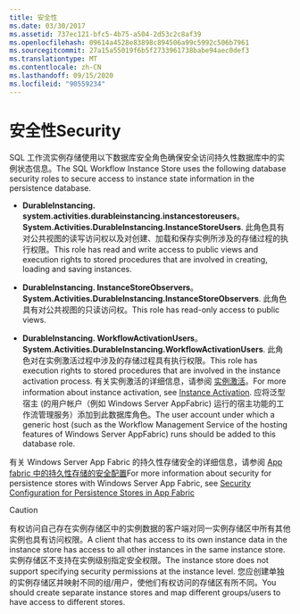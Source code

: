 ```yaml
---
title: 安全性
ms.date: 03/30/2017
ms.assetid: 737ec121-bfc5-4b75-a504-2d53c2c8af39
ms.openlocfilehash: 09614a4528e83898c894506a99c5992c506b7961
ms.sourcegitcommit: 27a15a55019f6b5f2733961738babe94aec0def3
ms.translationtype: MT
ms.contentlocale: zh-CN
ms.lasthandoff: 09/15/2020
ms.locfileid: "90559234"
---
```

# <a name="security"></a><span data-ttu-id="b8180-102">安全性</span><span class="sxs-lookup"><span data-stu-id="b8180-102">Security</span></span>
<span data-ttu-id="b8180-103">SQL 工作流实例存储使用以下数据库安全角色确保安全访问持久性数据库中的实例状态信息。</span><span class="sxs-lookup"><span data-stu-id="b8180-103">The SQL Workflow Instance Store uses the following database security roles to secure access to instance state information in the persistence database.</span></span>  
  
- <span data-ttu-id="b8180-104">**DurableInstancing. system.activities.durableinstancing.instancestoreusers**。</span><span class="sxs-lookup"><span data-stu-id="b8180-104">**System.Activities.DurableInstancing.InstanceStoreUsers**.</span></span> <span data-ttu-id="b8180-105">此角色具有对公共视图的读写访问权以及对创建、加载和保存实例所涉及的存储过程的执行权限。</span><span class="sxs-lookup"><span data-stu-id="b8180-105">This role has read and write access to public views and execution rights to stored procedures that are involved in creating, loading and saving instances.</span></span>  
  
- <span data-ttu-id="b8180-106">**DurableInstancing. InstanceStoreObservers**。</span><span class="sxs-lookup"><span data-stu-id="b8180-106">**System.Activities.DurableInstancing.InstanceStoreObservers**.</span></span> <span data-ttu-id="b8180-107">此角色具有对公共视图的只读访问权。</span><span class="sxs-lookup"><span data-stu-id="b8180-107">This role has read-only access to public views.</span></span>  
  
- <span data-ttu-id="b8180-108">**DurableInstancing. WorkflowActivationUsers**。</span><span class="sxs-lookup"><span data-stu-id="b8180-108">**System.Activities.DurableInstancing.WorkflowActivationUsers**.</span></span> <span data-ttu-id="b8180-109">此角色对在实例激活过程中涉及的存储过程具有执行权限。</span><span class="sxs-lookup"><span data-stu-id="b8180-109">This role has execution rights to stored procedures that are involved in the instance activation process.</span></span> <span data-ttu-id="b8180-110">有关实例激活的详细信息，请参阅 [实例激活](instance-activation.md)。</span><span class="sxs-lookup"><span data-stu-id="b8180-110">For more information about instance activation, see [Instance Activation](instance-activation.md).</span></span> <span data-ttu-id="b8180-111">应将泛型宿主 (的用户帐户（例如 Windows Server AppFabric) 运行的宿主功能的工作流管理服务）添加到此数据库角色。</span><span class="sxs-lookup"><span data-stu-id="b8180-111">The user account under which a generic host (such as the Workflow Management Service of the hosting features of Windows Server AppFabric) runs should be added to this database role.</span></span>  
  
 <span data-ttu-id="b8180-112">有关 Windows Server App Fabric 的持久性存储安全的详细信息，请参阅 [App fabric 中的持久性存储的安全配置](/previous-versions/appfabric/ff431727(v=azure.10))</span><span class="sxs-lookup"><span data-stu-id="b8180-112">For more information about security for persistence stores with Windows Server App Fabric, see [Security Configuration for Persistence Stores in App Fabric](/previous-versions/appfabric/ff431727(v=azure.10))</span></span>  
  
> [!CAUTION]
> <span data-ttu-id="b8180-113">有权访问自己存在实例存储区中的实例数据的客户端对同一实例存储区中所有其他实例也具有访问权限。</span><span class="sxs-lookup"><span data-stu-id="b8180-113">A client that has access to its own instance data in the instance store has access to all other instances in the same instance store.</span></span> <span data-ttu-id="b8180-114">实例存储区不支持在实例级别指定安全权限。</span><span class="sxs-lookup"><span data-stu-id="b8180-114">The instance store does not support specifying security permissions at the instance level.</span></span> <span data-ttu-id="b8180-115">您应创建单独的实例存储区并映射不同的组/用户，使他们有权访问的存储区有所不同。</span><span class="sxs-lookup"><span data-stu-id="b8180-115">You should create separate instance stores and map different groups/users to have access to different stores.</span></span>
